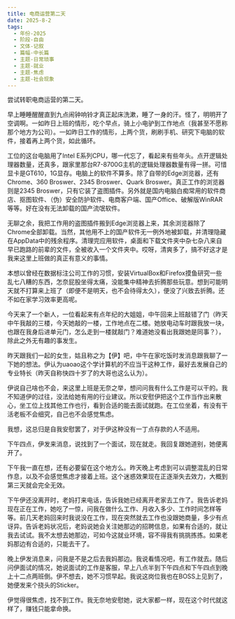 ```yaml
---
title: 电商运营第二天
date: 2025-8-2
tags:
  - 年份-2025
  - 阶段-自由
  - 文体-记叙
  - 篇幅-中长篇
  - 主题-日常琐事
  - 主题-就业
  - 主题-焦虑
  - 主题-社会现象
---
```


尝试转职电商运营的第二天。

早上睡睡醒醒直到九点闹钟响铃才真正起床洗漱，睡了一身的汗。怪了，明明开了空调啊。一如昨日上班的情形，吃个早点，骑上小电驴到工作地点（我甚至不愿称那个地方为公司）。一如昨日工作的情形，上两个货，刷刷手机、研究下电脑的软件，接着再上两个货，如此循环。

工位的这台电脑用了Intel E系列CPU，哪一代忘了，看起来有些年头。点开逻辑处理器数量，还真多，跟家里那台R7-8700G主机的逻辑处理器数量有得一拼。可惜显卡是GT610，1G显存。电脑上的软件不算多。除了自带的Edge浏览器，还有Chrome、360 Broswer、2345 Broswer、Quark Broswer。真正工作的浏览器则是2345 Broswer，只有它装了盗图插件。另外就是国内电脑白痴常用的软件商店、抠图软件、（伪）安全防护软件、电商客户端、国产Office、破解版WinRAR等等。好在没有无法卸载的国产流氓软件。

无聊之余，我把工作用的盗图插件搬到Edge浏览器上来，其余浏览器除了Chrome全部卸载。当然，其他用不上的国产软件无一例外地被卸载，并清理隐藏在AppData中的残余程序。清理完应用软件，桌面和下载文件夹中杂七杂八来自早已跑路的前辈的文件，全被收入一个文件夹中。哎呀，清爽多了，搞不好这才是我来这里上班做的真正有意义的事情。

本想以曾经在数据标注公司工作的习惯，安装VirtualBox和Firefox摸鱼研究一些乱七八糟的东西，怎奈屁股坐得太痛，没能集中精神去折腾那些玩意。想到可能明天就不打算来上班了（即便不是明天，也不会待得太久），便没了兴致去折腾。还不如在家学习效率更高呢。

今天来了一个新人，一位看起来有点年纪的大姐姐，中午回来上班敲错了门（昨天中午我敲的三楼，今天她敲的一楼，工作地点在二楼。她放电动车时跟我放一块，也跟在我身后进单元门，怎么走到一楼就敲门？难道她没看出我跟她是同事？），除此之外无有趣的事发生。

昨天跟我们一起的女生，姑且称之为【伊】吧，中午在家吃饭时发消息跟我聊了一下她的想法。伊认为uaoao这个学计算机的不应当干这种工作，最好去发展自己的专业特长（昨天自称快四十岁了的大哥也这么认为）。

伊说自己啥也不会，来这里上班是无奈之举，想问问我有什么工作是可以干的。我不知道伊的过往，没法给她有用的行业建议。所以安慰伊把这个工作当作出来散心，坐工位上找其他工作也行，看到合适的能去面试就跑。在工位坐着，有没有干活老板不会细究，自己也不会感觉焦虑。

我想，这总归是自我安慰罢了，对于伊这种没有一丁点存款的人不适用。

下午四点，伊发来消息，说找到了一个面试，现在就走。我回复跟她道别，她便离开了。

下午我一直在想，还有必要留在这个地方么。昨天晚上考虑到可以调整混乱的日常作息，以及不会感觉焦虑才接着上班。这个迷惑效果现在正逐渐失去效力，大概到第三天就会完全无效。

下午伊还没离开时，老妈打来电话，告诉我她已经离开老家去工作了。我告诉老妈现在正在工作，她吃了一惊，问我在做什么工作、月收入多少、工作时间怎样等等。前几天老妈回来时我说没在工作，现在突然就去工作也没跟她商量，多少有点讶异。告诉老妈状况后，老妈说她会关注她那边的招聘信息，如果有合适的，就让我去试试。我不太想去她那边，可如今这就业环境，容不得我有挑挑拣拣。如果老妈那边有合适的，只能去干了。

晚上伊发消息来，问我是不是之后去我妈那边。我说看情况吧，有工作就去。随后问伊面试的情况，她说面试的工作是客服，早上八点半到下午四点和下午四点到晚上十二点两班倒。伊不想去，她不习惯早起。我说这岗位我也在BOSS上见到了，她便发来个挠头的Sticker。

伊觉得很焦虑，找不到工作。我无奈地安慰她，说大家都一样，现在这个时代就这样了，赚钱只能拿命换。
